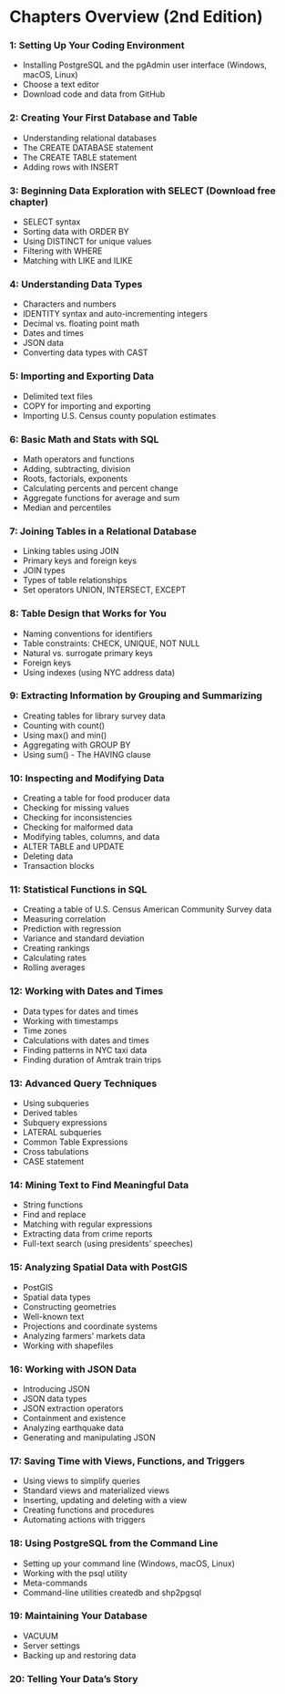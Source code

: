 # Chapters Overview (2nd Edition)

### 1: Setting Up Your Coding Environment
- Installing PostgreSQL and the pgAdmin user interface (Windows, macOS, Linux)
- Choose a text editor
- Download code and data from GitHub

### 2: Creating Your First Database and Table
- Understanding relational databases
- The CREATE DATABASE statement
- The CREATE TABLE statement
- Adding rows with INSERT

### 3: Beginning Data Exploration with SELECT (Download free chapter)
- SELECT syntax
- Sorting data with ORDER BY
- Using DISTINCT for unique values
- Filtering with WHERE
- Matching with LIKE and ILIKE

### 4: Understanding Data Types
- Characters and numbers
- IDENTITY syntax and auto-incrementing integers
- Decimal vs. floating point math
- Dates and times
- JSON data
- Converting data types with CAST

### 5: Importing and Exporting Data
- Delimited text files
- COPY for importing and exporting
- Importing U.S. Census county population estimates

### 6: Basic Math and Stats with SQL
- Math operators and functions
- Adding, subtracting, division
- Roots, factorials, exponents
- Calculating percents and percent change
- Aggregate functions for average and sum
- Median and percentiles

### 7: Joining Tables in a Relational Database
- Linking tables using JOIN
- Primary keys and foreign keys
- JOIN types
- Types of table relationships
- Set operators UNION, INTERSECT, EXCEPT

### 8: Table Design that Works for You
- Naming conventions for identifiers
- Table constraints: CHECK, UNIQUE, NOT NULL
- Natural vs. surrogate primary keys
- Foreign keys
- Using indexes (using NYC address data)

### 9: Extracting Information by Grouping and Summarizing
- Creating tables for library survey data
- Counting with count()
- Using max() and min()
- Aggregating with GROUP BY
- Using sum() - The HAVING clause

### 10: Inspecting and Modifying Data
- Creating a table for food producer data
- Checking for missing values
- Checking for inconsistencies
- Checking for malformed data
- Modifying tables, columns, and data
- ALTER TABLE and UPDATE
- Deleting data
- Transaction blocks

### 11: Statistical Functions in SQL
- Creating a table of U.S. Census American Community Survey data
- Measuring correlation
- Prediction with regression
- Variance and standard deviation
- Creating rankings
- Calculating rates
- Rolling averages

### 12: Working with Dates and Times
- Data types for dates and times
- Working with timestamps
- Time zones
- Calculations with dates and times
- Finding patterns in NYC taxi data
- Finding duration of Amtrak train trips

### 13: Advanced Query Techniques
- Using subqueries
- Derived tables
- Subquery expressions
- LATERAL subqueries
- Common Table Expressions
- Cross tabulations
- CASE statement

### 14: Mining Text to Find Meaningful Data
- String functions
- Find and replace
- Matching with regular expressions
- Extracting data from crime reports
- Full-text search (using presidents' speeches)

### 15: Analyzing Spatial Data with PostGIS
- PostGIS
- Spatial data types
- Constructing geometries
- Well-known text
- Projections and coordinate systems
- Analyzing farmers' markets data
- Working with shapefiles

### 16: Working with JSON Data
- Introducing JSON
- JSON data types
- JSON extraction operators
- Containment and existence
- Analyzing earthquake data
- Generating and manipulating JSON

### 17: Saving Time with Views, Functions, and Triggers
- Using views to simplify queries
- Standard views and materialized views
- Inserting, updating and deleting with a view
- Creating functions and procedures
- Automating actions with triggers

### 18: Using PostgreSQL from the Command Line
- Setting up your command line (Windows, macOS, Linux)
- Working with the psql utility
- Meta-commands
- Command-line utilities createdb and shp2pgsql

### 19: Maintaining Your Database
- VACUUM
- Server settings
- Backing up and restoring data

### 20: Telling Your Data’s Story